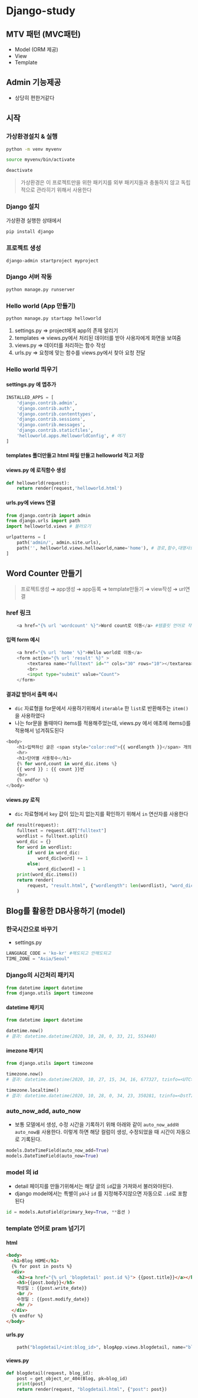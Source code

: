 # Django-study

## MTV 패턴 (MVC패턴)

- Model (ORM 제공)
- View
- Template

## Admin 기능제공

- 상당히 편한거같다

## 시작

### 가상환경설치 & 실행

```bash
python -m venv myvenv
```

```bash
source myvenv/bin/activate
```

```bash
deactivate
```

> 가상환경은 이 프로젝트만을 위한 패키지를 외부 패키지들과 충돌하지 않고 독립적으로 관라히기 위해서 사용한다

### Django 설치

가상환경 실행한 상태에서

```bash
pip install django
```

### 프로젝트 생성

```bash
django-admin startproject myproject
```

### Django 서버 작동

```bash
python manage.py runserver
```

### Hello world (App 만들기)

```bash
python manage.py startapp helloworld
```

1. settings.py ⇒ project에게 app의 존재 알리기
2. templates ⇒ views.py에서 처리된 데이터를 받아 사용자에게 화면을 보여줌
3. views.py ⇒ 데이터를 처리하는 함수 작성
4. urls.py ⇒ 요청에 맞는 함수를 views.py에서 찾아 요청 전달

### Hello world 띄우기

#### settings.py 에 앱추가

```python
INSTALLED_APPS = [
    'django.contrib.admin',
    'django.contrib.auth',
    'django.contrib.contenttypes',
    'django.contrib.sessions',
    'django.contrib.messages',
    'django.contrib.staticfiles',
    'helloworld.apps.HelloworldConfig', # 여기
]
```

#### templates 폴더만들고 html 파일 만들고 helloworld 적고 저장

#### views.py 에 로직함수 생성

```python
def helloworld(request):
    return render(request,'helloworld.html')
```

#### urls.py에 views 연결

```python
from django.contrib import admin
from django.urls import path
import helloworld.views # 불러오기

urlpatterns = [
    path('admin/', admin.site.urls),
    path('', helloworld.views.helloworld,name='home'), # 경로,함수,대명사로 쓸 이름
]

```

## Word Counter 만들기

> 프로젝트생성 ➔ app생성 ➔ app등록 ➔ template만들기 ➔ view작성 ➔ url연결

### href 링크

```python
    <a href="{% url 'wordcount' %}">Word count로 이동</a> #템플릿 언어로 작성해주어야 우리가 사용했던 name= 을 사용할 수 있음
```

#### 입력 form 예시

```python
    <a href="{% url 'home' %}">Hello world로 이동</a>
    <form action="{% url 'result' %}" >
        <textarea name="fulltext" id="" cols="30" rows="10"></textarea>
        <br>
        <input type="submit" value="Count">
    </form>
```

#### 결과값 받아서 출력 예시

- `dic` 자료형을 for문에서 사용하기위해서 `iterable` 한 `list`로 반환해주는 `item()` 을 사용하였다
- 나는 for문을 돌때마다 items를 적용해주었는데, views.py 에서 애초에 items()를 적용해서 넘겨줘도된다

```python
<body>
    <h1>입력하신 글은 <span style="color:red">{{ wordlength }}</span> 개의 단어로 이루어져있습니다!</h1>
    <hr>
    <h1>단어별 사용횟수</h1>
    {% for word,count in word_dic.items %}
    {{ word }} : {{ count }}번
    <br>
    {% endfor %}
</body>
```

#### views.py 로직

- `dic` 자료형에서 `key` 값이 있는지 없는지를 확인하기 위해서 `in` 연산자를 사용한다

```python
def result(request):
    fulltext = request.GET["fulltext"]
    wordlist = fulltext.split()
    word_dic = {}
    for word in wordlist:
        if word in word_dic:
            word_dic[word] += 1
        else:
            word_dic[word] = 1
    print(word_dic.items())
    return render(
        request, "result.html", {"wordlength": len(wordlist), "word_dic": word_dic}
    )
```

## Blog를 활용한 DB사용하기 (model)

### 한국시간으로 바꾸기

- settings.py

```python
LANGUAGE_CODE = 'ko-kr' #해도되고 안해도되고
TIME_ZONE = "Asia/Seoul"
```

### Django의 시간처리 패키지

```python
from datetime import datetime
from django.utils import timezone
```

#### datetime 패키지

```python
from datetime import datetime

datetime.now()
# 결과: datetime.datetime(2020, 10, 28, 0, 33, 21, 553440)
```

#### imezone 패키지

```python
from django.utils import timezone

timezone.now()
# 결과: datetime.datetime(2020, 10, 27, 15, 34, 16, 677327, tzinfo=<UTC>)

timezone.localtime()
# 결과: datetime.datetime(2020, 10, 28, 0, 34, 23, 350281, tzinfo=<DstTzInfo 'Asia/Seoul' KST+9:00:00 STD>)
```

### auto_now_add, auto_now

- 보통 모델에서 생성, 수정 시간을 기록하기 위해 아래와 같이 `auto_now_add와` `auto_now를` 사용한다. 이렇게 하면 해당 컬럼이 생성, 수정되었을 때 시간이 자동으로 기록된다.

```python
models.DateTimeField(auto_now_add=True)
models.DateTimeField(auto_now=True)
```

### model 의 id

- detail 페이지를 만들기위해서는 해당 글의 `id`값을 가져와서 불러와야된다.
- django model에서는 특별이 `pk`나 `id` 를 지정해주지않으면 자동으로 `.id`로 포함된다

```python
id = models.AutoField(primary_key=True, **옵션 )
```

### template 언어로 pram 넘기기

#### html

```html
<body>
  <h1>Blog HOME</h1>
  {% for post in posts %}
  <div>
    <h2><a href="{% url 'blogdetail' post.id %}"> {{post.title}}</a></h2>
    <h5>{{post.body}}</h5>
    작성일 : {{post.write_date}}
    <br />
    수정일 : {{post.modify_date}}
    <hr />
  </div>
  {% endfor %}
</body>
```

#### urls.py

```python
    path("blogdetail/<int:blog_id>", blogApp.views.blogdetail, name="blogdetail"),
```

#### views.py

```python
def blogdetail(request, blog_id):
    post = get_object_or_404(Blog, pk=blog_id)
    print(post)
    return render(request, "blogdetail.html", {"post": post})

```
